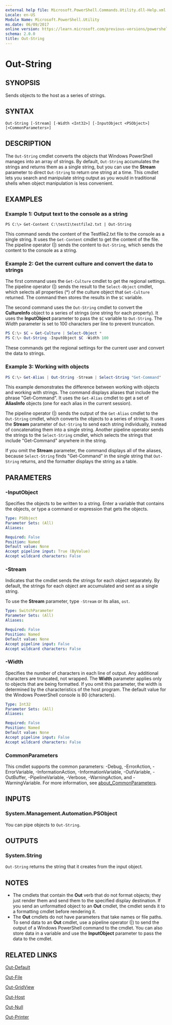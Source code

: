 ```yaml
---
external help file: Microsoft.PowerShell.Commands.Utility.dll-Help.xml
Locale: en-US
Module Name: Microsoft.PowerShell.Utility
ms.date: 06/09/2017
online version: https://learn.microsoft.com/previous-versions/powershell/module/Microsoft.PowerShell.Utility/out-string?view=powershell-5.0&WT.mc_id=ps-gethelp
schema: 2.0.0
title: Out-String
---
```

# Out-String

## SYNOPSIS
Sends objects to the host as a series of strings.

## SYNTAX

```
Out-String [-Stream] [-Width <Int32>] [-InputObject <PSObject>] [<CommonParameters>]
```

## DESCRIPTION

The `Out-String` cmdlet converts the objects that Windows PowerShell manages into an array of strings.
By default, `Out-String` accumulates the strings and returns them as a single string, but you can use the **Stream** parameter to direct `Out-String` to return one string at a time.
This cmdlet lets you search and manipulate string output as you would in traditional shells when object manipulation is less convenient.

## EXAMPLES

### Example 1: Output text to the console as a string

```
PS C:\> Get-Content C:\test1\testfile2.txt | Out-String
```

This command sends the content of the Testfile2.txt file to the console as a single string.
It uses the `Get-Content` cmdlet to get the content of the file.
The pipeline operator (|) sends the content to `Out-String`, which sends the content to the console as a string.

### Example 2: Get the current culture and convert the data to strings

The first command uses the `Get-Culture` cmdlet to get the regional settings.
The pipeline operator (|) sends the result to the `Select-Object` cmdlet,
which selects all properties (*) of the culture object that `Get-Culture` returned.
The command then stores the results in the `$C` variable.

The second command uses the `Out-String` cmdlet to convert the **CultureInfo** object to a series of strings (one string for each property).
It uses the **InputObject** parameter to pass the `$C` variable to `Out-String`.
The *Width* parameter is set to 100 characters per line to prevent truncation.

```powershell
PS C:\> $C = Get-Culture | Select-Object *
PS C:\> Out-String -InputObject $C -Width 100
```

These commands get the regional settings for the current user and convert the data to strings.

### Example 3: Working with objects

```powershell
PS C:\> Get-Alias | Out-String -Stream | Select-String "Get-Command"
```

This example demonstrates the difference between working with objects and working with strings.
The command displays aliases that include the phrase "Get-Command".
It uses the `Get-Alias` cmdlet to get a set of **AliasInfo** objects (one for each alias in the current session).

The pipeline operator (|) sends the output of the `Get-Alias` cmdlet to the `Out-String` cmdlet, which converts the objects to a series of strings.
It uses the **Stream** parameter of `Out-String` to send each string individually, instead of concatenating them into a single string.
Another pipeline operator sends the strings to the `Select-String` cmdlet, which selects the strings that include "Get-Command" anywhere in the string.

If you omit the **Stream** parameter, the command displays all of the aliases, because `Select-String` finds "Get-Command" in the single string that `Out-String` returns, and the formatter displays the string as a table.

## PARAMETERS

### -InputObject

Specifies the objects to be written to a string.
Enter a variable that contains the objects, or type a command or expression that gets the objects.

```yaml
Type: PSObject
Parameter Sets: (All)
Aliases:

Required: False
Position: Named
Default value: None
Accept pipeline input: True (ByValue)
Accept wildcard characters: False
```

### -Stream

Indicates that the cmdlet sends the strings for each object separately.
By default, the strings for each object are accumulated and sent as a single string.

To use the **Stream** parameter, type `-Stream` or its alias, `ost`.

```yaml
Type: SwitchParameter
Parameter Sets: (All)
Aliases:

Required: False
Position: Named
Default value: None
Accept pipeline input: False
Accept wildcard characters: False
```

### -Width

Specifies the number of characters in each line of output.
Any additional characters are truncated, not wrapped.
The **Width** parameter applies only to objects that are being formatted.
If you omit this parameter, the width is determined by the characteristics of the host program.
The default value for the Windows PowerShell console is 80 (characters).

```yaml
Type: Int32
Parameter Sets: (All)
Aliases:

Required: False
Position: Named
Default value: None
Accept pipeline input: False
Accept wildcard characters: False
```

### CommonParameters

This cmdlet supports the common parameters: -Debug, -ErrorAction, -ErrorVariable, -InformationAction, -InformationVariable, -OutVariable, -OutBuffer, -PipelineVariable, -Verbose, -WarningAction, and -WarningVariable. For more information, see [about_CommonParameters](https://go.microsoft.com/fwlink/?LinkID=113216).

## INPUTS

### System.Management.Automation.PSObject

You can pipe objects to `Out-String`.

## OUTPUTS

### System.String

`Out-String` returns the string that it creates from the input object.

## NOTES

* The cmdlets that contain the **Out** verb that do not format objects;
they just render them and send them to the specified display destination.
If you send an unformatted object to an **Out** cmdlet, the cmdlet sends it to a formatting cmdlet before rendering it.
* The **Out** cmdlets do not have parameters that take names or file paths.
To send data to an **Out** cmdlet, use a pipeline operator (|) to send the output of a Windows PowerShell command to the cmdlet.
You can also store data in a variable and use the **InputObject** parameter to pass the data to the cmdlet.

## RELATED LINKS

[Out-Default](../Microsoft.PowerShell.Core/Out-Default.md)

[Out-File](Out-File.md)

[Out-GridView](Out-GridView.md)

[Out-Host](../Microsoft.PowerShell.Core/Out-Host.md)

[Out-Null](../Microsoft.PowerShell.Core/Out-Null.md)

[Out-Printer](Out-Printer.md)


